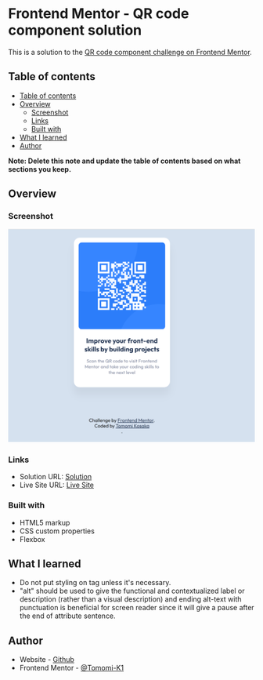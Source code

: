 
# Frontend Mentor - QR code component solution <!-- omit in toc -->

This is a solution to the [QR code component challenge on Frontend Mentor](https://www.frontendmentor.io/challenges/qr-code-component-iux_sIO_H). 


## Table of contents
- [Table of contents](#table-of-contents)
- [Overview](#overview)
  - [Screenshot](#screenshot)
  - [Links](#links)
  - [Built with](#built-with)
- [What I learned](#what-i-learned)
- [Author](#author)

**Note: Delete this note and update the table of contents based on what sections you keep.**

## Overview

### Screenshot

![image](./images/qr-code-component.png)

### Links

- Solution URL: [Solution](https://www.frontendmentor.io/solutions/qr-code-component-html-css-M6oL6oPWZO)
- Live Site URL: [Live Site](https://tk-qr-code-component.netlify.app/)

### Built with

- HTML5 markup
- CSS custom properties
- Flexbox

## What I learned
- Do not put styling on <html> tag unless it's necessary.
- "alt" should be used to give the functional and contextualized label or description (rather than a visual description) and ending alt-text with punctuation is beneficial for screen reader since it will give a pause after the end of attribute sentence.
  
## Author

- Website - [Github](https://github.com/Tomomi-K1)
- Frontend Mentor - [@Tomomi-K1](https://www.frontendmentor.io/profile/Tomomi-K1)



